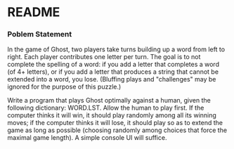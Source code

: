# README

### Poblem Statement

 In the game of Ghost, two players take turns building up a word from left to right. Each player contributes one letter per turn. The goal is to not complete the spelling of a word: if you add a letter that completes a word (of 4+ letters), or if you add a letter that produces a string that cannot be extended into a word, you lose. (Bluffing plays and "challenges" may be ignored for the purpose of this puzzle.)

Write a program that plays Ghost optimally against a human, given the following dictionary: WORD.LST. Allow the human to play first. If the computer thinks it will win, it should play randomly among all its winning moves; if the computer thinks it will lose, it should play so as to extend the game as long as possible (choosing randomly among choices that force the maximal game length). A simple console UI will suffice.